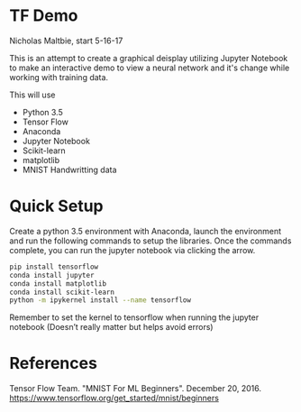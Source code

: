 # TF Demo

Nicholas Maltbie, start 5-16-17

This is an attempt to create a graphical deisplay utilizing Jupyter Notebook to 
make an interactive demo to view a neural network and it's change while working 
with training data.

This will use 
 * Python 3.5
 * Tensor Flow
 * Anaconda
 * Jupyter Notebook
 * Scikit-learn
 * matplotlib
 * MNIST Handwritting data
 
# Quick Setup
Create a python 3.5 environment with Anaconda, launch the environment and run 
the following commands to setup the libraries. Once the commands complete, you 
can run the jupyter notebook via clicking the arrow.
```bash
pip install tensorflow
conda install jupyter
conda install matplotlib
conda install scikit-learn
python -m ipykernel install --name tensorflow
```
Remember to set the kernel to tensorflow when running the jupyter notebook 
(Doesn’t really matter but helps avoid errors)
 
# References

Tensor Flow Team. "MNIST For ML Beginners". December 20, 2016. 
    https://www.tensorflow.org/get_started/mnist/beginners

